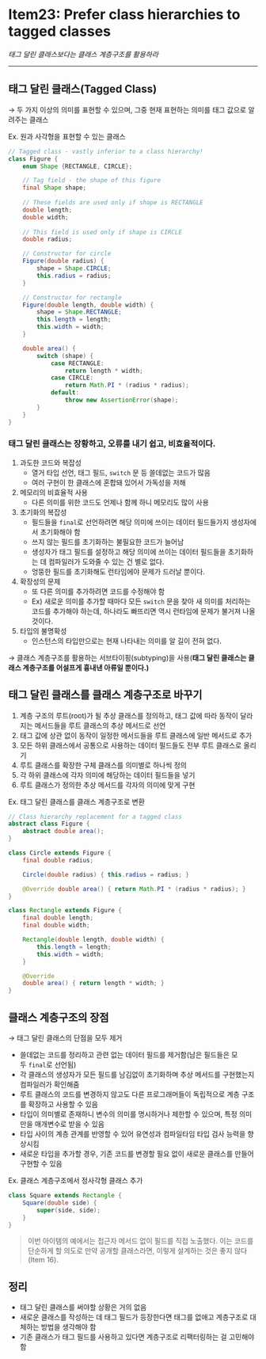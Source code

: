 # **Item23: Prefer class hierarchies to tagged classes**

*태그 달린 클래스보다는 클래스 계층구조를 활용하라*

---

## 태그 달린 클래스(Tagged Class)

→ 두 가지 이상의 의미를 표현할 수 있으며, 그중 현재 표현하는 의미를 태그 값으로 알려주는 클래스

Ex. 원과 사각형을 표현할 수 있는 클래스

```java
// Tagged class - vastly inferior to a class hierarchy!
class Figure {
    enum Shape {RECTANGLE, CIRCLE};

    // Tag field - the shape of this figure
    final Shape shape;
    
    // These fields are used only if shape is RECTANGLE
    double length;
    double width;
    
    // This field is used only if shape is CIRCLE
    double radius;

    // Constructor for circle
    Figure(double radius) {
        shape = Shape.CIRCLE;
        this.radius = radius;
    }

    // Constructor for rectangle
    Figure(double length, double width) {
        shape = Shape.RECTANGLE;
        this.length = length;
        this.width = width;
    }

    double area() {
        switch (shape) {
            case RECTANGLE:
                return length * width;
            case CIRCLE:
                return Math.PI * (radius * radius);
            default:
                throw new AssertionError(shape);
        }
    }
}
```

### **태그 달린 클래스는 장황하고, 오류를 내기 쉽고, 비효율적이다.**

1. 과도한 코드와 복잡성
    - 열거 타입 선언, 태그 필드, `switch` 문 등 쓸데없는 코드가 많음
    - 여러 구현이 한 클래스에 혼합돼 있어서 가독성을 저해
2. 메모리의 비효율적 사용
    - 다른 의미를 위한 코드도 언제나 함께 하니 메모리도 많이 사용
3. 초기화의 복잡성
    - 필드들을 `final`로 선언하려면 해당 의미에 쓰이는 데이터 필드들가지 생성자에서 초기화해야 함
    - 쓰지 않는 필드를 초기화하는 불필요한 코드가 늘어남
    - 생성자가 태그 필드를 설정하고 해당 의미에 쓰이는 데이터 필드들을 초기화하는 데 컴파일러가 도와줄 수 있는 건 별로 없다.
    - 엉뚱한 필드를 초기화해도 런타임에야 문제가 드러날 뿐이다.
4. 확장성의 문제
    - 또 다른 의미를 추가하려면 코드를 수정해야 함
    - Ex) 새로운 의미를 추가할 때마다 모든 `switch` 문을 찾아 새 의미를 처리하는 코드를 추가해야 하는데, 하나라도 빠뜨리면 역시 런타임에 문제가 불거져 나올 것이다.
5. 타입의 불명확성
    - 인스턴스의 타입만으로는 현재 나타내는 의미를 알 길이 전혀 없다.

→ 클래스 계층구조를 활용하는 서브타이핑(subtyping)을 사용(**태그 달린 클래스는 클래스 계층구조를 어설프게 흉내낸 아류일 뿐이다.)**

## 태그 달린 클래스를 클래스 계층구조로 바꾸기

1. 계층 구조의 루트(root)가 될 추상 클래스를 정의하고, 태그 값에 따라 동작이 달라지는 메서드들을 루트 클래스의 추상 메서드로 선언
2. 태그 값에 상관 없이 동작이 일정한 메서드들을 루트 클래스에 일반 메서드로 추가
3. 모든 하위 클래스에서 공통으로 사용하는 데이터 필드들도 전부 루트 클래스로 올리기
4. 루트 클래스를 확장한 구체 클래스를 의미별로 하나씩 정의
5. 각 하위 클래스에 각자 의미에 해당하는 데이터 필드들을 넣기
6. 루트 클래스가 정의한 추상 메서드를 각자의 의미에 맞게 구현

Ex. 태그 달린 클래스를 클래스 계층구조로 변환

```java
// Class hierarchy replacement for a tagged class
abstract class Figure {
    abstract double area();
}

class Circle extends Figure {
    final double radius;

    Circle(double radius) { this.radius = radius; }

    @Override double area() { return Math.PI * (radius * radius); }
}

class Rectangle extends Figure {
    final double length;
    final double width;

    Rectangle(double length, double width) {
        this.length = length;
        this.width = width;
    }

    @Override
    double area() { return length * width; }
}
```

## 클래스 계층구조의 장점

→ 태그 달린 클래스의 단점을 모두 제거

- 쓸데없는 코드를 정리하고 관련 없는 데이터 필드를 제거함(남은 필드들은 모두 `final`로 선언됨)
- 각 클래스의 생성자가 모든 필드를 남김없이 초기화하며 추상 메서드를 구현했는지 컴파일러가 확인해줌
- 루트 클래스의 코드를 변경하지 않고도 다른 프로그래머들이 독립적으로 계층 구조를 확장하고 사용할 수 있음
- 타입이 의미별로 존재하니 변수의 의미를 명시하거나 제한할 수 있으며, 특정 의미만을 매개변수로 받을 수 있음
- 타입 사이의 계층 관계를 반영할 수 있어 유연성과 컴파일타임 타입 검사 능력을 향상시킴
- 새로운 타입을 추가할 경우, 기존 코드를 변경할 필요 없이 새로운 클래스를 만들어 구현할 수 있음

Ex. 클래스 계층구조에서 정사각형 클래스 추가

```java
class Square extends Rectangle {
    Square(double side) {
        super(side, side);
    }
}
```

> 이번 아이템의 예에서는 접근자 메서드 없이 필드를 직접 노출했다. 이는 코드를 단순하게 할 의도로 만약 공개할 클래스라면, 이렇게 설계하는 것은 좋지 않다(Item 16).
> 

## 정리

- 태그 달린 클래스를 써야할 상황은 거의 없음
- 새로운 클래스를 작성하는 데 태그 필드가 등장한다면 태그를 없애고 계층구조로 대체하는 방법을 생각해야 함
- 기존 클래스가 태그 필드를 사용하고 있다면 계층구조로 리팩터링하는 걸 고민해야 함
